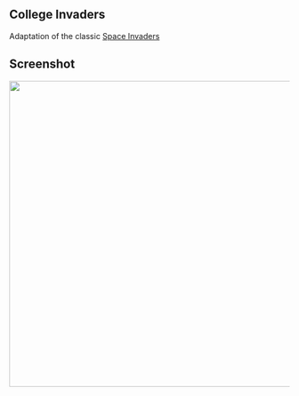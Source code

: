 ## College Invaders
Adaptation of the classic <a href="https://en.wikipedia.org/wiki/Space_Invaders" target="_blank">Space Invaders</a>

## Screenshot

<img src="src/assets/screenshot.PNG" width="550"/>
